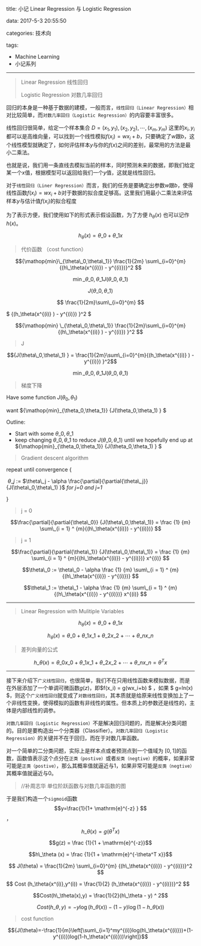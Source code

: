 title: 小记 Linear Regression 与 Logistic Regression

data: 2017-5-3 20:55:50

categories: 技术向

tags:  

- Machine Learning
- 小记系列

---

> Linear Regression 线性回归
>
> Logistic Regression 对数几率回归

回归的本身是一种基于数据的建模，一般而言，`线性回归（Linear Regression）`相对比较简单，而`对数几率回归（Logistic Regression）`的内容要丰富很多。

线性回归很简单，给定一个样本集合  $D=(x_1,y_1),(x_2,y_2),\cdots,(x_m,y_m)$  这里的$x_i,y_i$都可以是高维向量，可以找到一个线性模拟$f(x_i)=wx_i+b$，只要确定了$w$跟$b$，这个线性模型就确定了，如何评估样本$y$与你的$f(x)$之间的差别，最常用的方法是最小二乘法。

也就是说，我们用一条直线去模拟当前的样本，同时预测未来的数据，即我们给定某一个$x$值，根据模型可以返回给我们一个$y$值，这就是线性回归。

对于`线性回归（Liner Regression）`而言，我们的任务是要确定出参数$w$跟$b$，使得线性函数$f(x_i)=wx_i+b$对于数据的拟合度足够高。这里我们用最小二乘法来评估样本$y$与估计值$f(x_i)$的拟合程度

为了表示方便，我们使用如下的形式表示假设函数，为了方便  ${h_{\theta}(x)}$   也可以记作  $h(x)$。

$$h_\theta(x) = \theta\_0 + \theta\_1x$$



> 代价函数 （cost function）



$${\mathop{min}\_{\theta\_0,\theta\_1}}   \frac{1}{2m}  \sum\_{i=0}^{m} {(h\_\theta(x^{(i)}) - y^{(i)})}^2 $$

$${\mathop{min}\_{\theta\_0,\theta\_1}}  {J(\theta\_0,\theta\_1) } $$

$$ {J(\theta\_0,\theta\_1) } $$

$$ \frac{1}{2m}\sum\_{i=0}^{m} $$

$ {(h\_\theta(x^{(i)} )  - y^{(i)}) }^2 $



$${\mathop{min} \_{\theta\_0,\theta\_1}}  \frac{1}{2m}\sum\_{i=0}^{m}  {(h\_\theta(x^{(i)} )  - y^{(i)}) }^2 $$



> J

$${J(\theta\_0,\theta\_1) } = \frac{1}{2m}\sum\_{i=0}^{m}{(h_\theta(x^{(i)} )  - y^{(i)}) }^2$$



$${\mathop{min}\_{\theta\_0,\theta\_1}} {J(\theta\_0,\theta\_1) } $$



> 梯度下降



Have some function  ${J(\theta_0,\theta_1) }$

want  ${\mathop{min}\_{\theta\_0,\theta\_1}} {J(\theta\_0,\theta\_1) } $

Outline:

* Start with some $\theta\_0,\theta\_1$
* keep changing  $\theta\_0,\theta\_1$ to reduce  ${J(\theta\_0,\theta\_1) }$ until we hopefully end up at ${\mathop{min}\_{\theta\_0,\theta\_1}} {J(\theta\_0,\theta\_1) } $

> Gradient descent algorithm

repeat until  convergence {

​	$\theta\_j$ := $\theta\_j - \alpha \frac{\partial}{\partial{\theta\_j}} {J(\theta\_0,\theta\_1) }$  *for j=0  and  j=1*

}



> j = 0

$$\frac{\partial}{\partial{\theta\_0}} {J(\theta\_0,\theta\_1)} =  \frac {1} {m} \sum\_{i = 1} ^ {m}{(h\_\theta(x^{(i)}) - y^{(i)})} $$



> j = 1

$$\frac{\partial}{\partial{\theta\_1}} {J(\theta\_0,\theta\_1)} =  \frac {1} {m} \sum\_{i = 1} ^ {m}{(h\_\theta(x^{(i)}) - y^{(i)})} x^{(i)} $$



  $$\theta\_0 := \theta\_0 - \alpha \frac {1} {m} \sum\_{i = 1} ^ {m}{(h\_\theta(x^{(i)}) - y^{(i)})} $$

  $$\theta\_1 := \theta\_1 - \alpha \frac {1} {m} \sum\_{i = 1} ^ {m}{(h\_\theta(x^{(i)}) - y^{(i)})}  x^{(i)} $$

----



> Linear Regression with Mulitiple Variables



$$h_\theta(x) = \theta\_0 + \theta\_1x$$

$$h_\theta(x) = \theta\_0 + \theta\_1 x\_1+ \theta\_2 x\_2+ \cdots+\theta\_n x\_n$$



> 差列向量的公式



$$ h\_\theta(x) = \theta\_0 x\_0 +  \theta\_1 x\_1 + \theta\_2 x\_2 +\cdots+ \theta\_n x\_n  =  \theta^T x$$









----



接下来介绍下`广义线性回归`，也很简单，我们不在只用线性函数来模拟数据，而是在外层添加了一个单调可微函数$g(z)$，即$f(x_i) = g(wx_i+b) $ ，如果 $ g=ln(x) $，则这个`广义线性回归`就变成了`对数线性回归`，其本质就是给原来线性变换加上了一个非线性变换，使得模拟的函数有非线性的属性。但本质上的参数还是线性的，主体是内部线性的调参。

`对数几率回归（Logistic Regression）`不是解决回归问题的，而是解决分类问题的。目的是要构造出一个分类器（Classifier）。`对数几率回归（Logistic Regression）`的关键并不在于回归，而在于对数几率函数。

对一个简单的二分类问题，实际上是样本点或者预测点到一个值域为 $[0,1]$的函数，函数值表示这个点分在`正类（postive）`或者`反类（negtive）`的概率，如果非常可能是`正类（postive）`，那么其概率值就逼近与1，如果非常可能是`反类（negtive）`其概率值就逼近与0。

> //补周志华 单位阶跃函数与对数几率函数的图

于是我们构造一个`sigmoid`函数 $$y=\frac{1}{1+ \mathrm{e}^{-z} } $$，



$$h\_\theta (x) = g (\theta^T x)$$

$$g(z) = \frac {1}{1 + \mathrm{e}^{-z}}$$

$$h\_\theta (x) = \frac {1}{1 + \mathrm{e}^{-\theta^T x}}$$







$$ J(\theta) = \frac{1}{2m}  \sum\_{i=0}^{m} {(h\_\theta(x^{(i)}) - y^{(i)})}^2 $$ 



$$ Cost (h\_\theta{x^(i)},y^(i)) = \frac{1}{2} (h\_\theta(x^{(i)}) - y^{(i)})}^2 $$





$$Cost(h\_\theta(x),y) = \frac{1}{2}(h\_\theta - y) ^ 2$$

$$Cost(h\_\theta,y) = -y\log(h\_\theta(x)) - (1-y) \log(1-h\_\theta(x))$$



> cost function



$${J(\theta)=-\frac{1}{m}\left[\sum\_{i=1}^my^{(i)}log(h\_\theta(x^{(i)}))+(1-y^{(i)})log(1-h_\theta(x^{(i)}))\right]}$$











